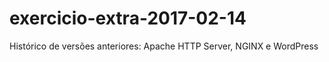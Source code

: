 # exercicio-extra-2017-02-14
Histórico de versões anteriores: Apache HTTP Server, NGINX e WordPress
